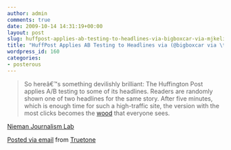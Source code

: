 ```yaml
---
author: admin
comments: true
date: 2009-10-14 14:31:19+00:00
layout: post
slug: huffpost-applies-ab-testing-to-headlines-via-bigboxcar-via-mjkeliher
title: "HuffPost Applies AB Testing to Headlines via (@bigboxcar via \t@mjkeliher)"
wordpress_id: 160
categories:
- posterous
---
```


> So hereâ€™s something devilishly brilliant: The Huffington Post applies A/B testing to some of its headlines. Readers are randomly shown one of two headlines for the same story. After five minutes, which is enough time for such a high-traffic site, the version with the most clicks becomes the [wood](http://www.google.com/search?q=site%3Aobserver.com+%22wood+war%22) that everyone sees.

[Nieman Journalism Lab](http://www.niemanlab.org/2009/10/how-the-huffington-post-uses-real-time-testing-to-write-better-headlines/)

     

 [Posted via email](http://posterous.com)   from [Truetone](http://truetone.posterous.com/huffpost-applies-ab-testing-to-headlines-via)  

 
